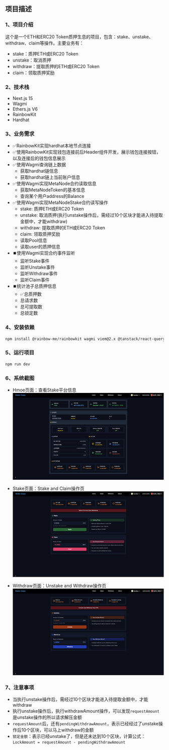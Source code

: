 <!--
 * @Description: Stake项目
 * @Author: linxu devinlin9679@gmail.com
 * @Date: 2025-09-15 19:15:12
 * @LastEditors: linxu devinlin9679@gmail.com
 * @LastEditTime: 2025-09-29 17:25:12
-->
## 项目描述

### 1、项目介绍
这个是一个ETH和ERC20 Token质押生息的项目，包含：stake、unstake、withdraw、claim等操作。主要业务有：
- stake：质押ETH或ERC20 Token
- unstake：取消质押
- withdraw：提取质押的ETH或ERC20 Token
- claim：领取质押奖励

### 2、技术栈
- Next.js 15
- Wagmi
- Ethers.js V6
- RainbowKit
- Hardhat

### 3、业务需求
- ✅RainbowKit实现hardhat本地节点连接
- ✅使用RainbowKit实现钱包连接前后Header组件开发，展示钱包连接按钮，以及连接后的钱包信息展示
- ✅使用Wagmi查询链上数据
  - 获取hardhat链信息
  - 获取hardhat链上当前账户信息
- ✅使用Wagmi实现MetaNode合约读取信息
  - 获取MetaNodeToken的基本信息
  - 查询某个用户address的Balance
- ✅使用Wagmi实现MetaNodeStake合约读写操作
  - stake:  质押ETH或ERC20 Token
  - unstake: 取消质押(执行unstake操作后，需经过10个区块才能进入待提取金额中，才能withdraw)
  - withdraw: 提取质押的ETH或ERC20 Token
  - claim: 领取质押奖励
  - 读取Pool信息
  - 读取user的质押信息
- ⏹️使用Wagmi实现合约事件监听
  - 监听Stake事件
  - 监听Unstake事件
  - 监听Withdraw事件
  - 监听Claim事件
- ⏹️统计池子总质押信息
  - ✅总质押数
  - 总请求数
  - 总可提取数
  - 总锁定数

### 4、安装依赖
```bash
npm install @rainbow-me/rainbowkit wagmi viem@2.x @tanstack/react-query ethers
```

### 5、运行项目
```bash
npm run dev
```

### 6、系统截图
- Hmoe页面：查看Stake平台信息
![alt text](public/bccb6384-8adf-4873-9267-d92622eb7e90.png) 

- Stake页面：Stake and Claim操作页
![alt text](public/417a46bb-9bbd-43b7-86e9-eaa37eaa7034.png) 

- Withdraw页面：Unstake and Withdraw操作页
![alt text](public/d6738eb5-b370-450b-9006-b1f1a56076fc.png)

### 7、注意事项
- 当执行unstake操作后，需经过10个区块才能进入待提取金额中，才能withdraw
- 执行unstake操作后，执行withdrawAmount操作，可以发现`requestAmount`是unstake操作的所以请求解压金额
- `requestAmount`后，还有`pendingWithdrawAmount`，表示已经经过了unstake操作后10个区块，可以马上withdraw的金额
- `锁定金额`：表示已经unstake了，但是还未达到10个区块，计算公式：`LockAmount = requestAmount - pendingWithdrawAmount`